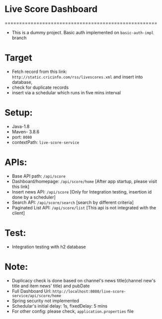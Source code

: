 # Live Score Dashboard

=====================================================
-  This is a dummy project. Basic auth implemented on `basic-auth-impl` branch
# Target
-   Fetch record from this link: `http://static.cricinfo.com/rss/livescores.xml` and insert into database, 
-   check for duplicate records
-   insert via a schedular which runs in five mins interval

# Setup:
- Java-1.8
- Maven- 3.8.6
- port: `8080`
- contextPath: `live-score-service`


# APIs:

- Base API path: `/api/score`
- Dashboard/homepage: `/api/score/home` [After app startup, please visit this link]
- Insert news API: `/api/score` [Only for Integration testing, insertion id done by a scheduler]
- Search API: `/api/score/search` [search by different criteria]
- Paginated List API: `/api/score/list` [This api is not integrated with the client]



# Test:

- Integration testing with h2 database 


# Note:

- Duplicacy check is done based on channel's news title(channel new's title and item news' title) and pubDate
- Full Dashboard Url: `http://localhost:8080/live-score-service/api/score/home`
- Spring security not implemented
- Schedular's initial delay: 1s, fixedDelay: 5 mins
- For other config: please check, `application.properties` file

